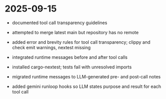 # 2025-09-15

- documented tool call transparency guidelines

- attempted to merge latest main but repository has no remote
- added error and brevity rules for tool call transparency; clippy and check emit warnings, nextest missing
- integrated runtime messages before and after tool calls
- installed cargo-nextest; tests fail with unresolved imports
- migrated runtime messages to LLM-generated pre- and post-call notes
- added gemini runloop hooks so LLM states purpose and result for each tool call
